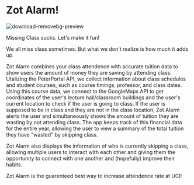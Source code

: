 # Zot Alarm!
![download-removebg-preview](https://user-images.githubusercontent.com/63576585/216832694-7d31ce64-3806-4e8e-abee-296d887e330e.jpg)

Missing Class sucks. Let's make it fun!

We all miss class sometimes. But what we don't realize is how much it adds up.

Zot Alarm combines your class attendence with accurate tuition data to show users the amount of money they are saving by attending class.
Utalizing the PeterPortal API, we collect information about class schedules and student courses, such as course timings, professor, and class dates. Using this course data, we connect to the GoogleMaps API to get coordinates of the user's lecture hall/classroom buildings and the user's current location to check if the user is going to class. If the user is supposed to be in class and they are not in the class location, Zot Alarm alerts the user and simultaneously shows the amount of tuition they are wasting by not attending class. The app keeps track of this financial data for the entire year, allowing the user to view a summary of the total tuition they have "wasted" by skipping class.

Zot Alarm also displays the information of who is currently skipping a class, allowing multiple users to interact with each other and giving them the opportunity to connect with one another and (hopefully) improve their habits. 


Zot Alarm is the guarenteed best way to increase attendence rate at UCI!
